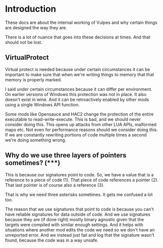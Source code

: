 # Introduction
These docs are about the internal working of Vulpes and why certain things
are designed the way they are.

There is a lot of nuance that goes into these decisions at times. And that
should not be lost.

## VirtualProtect
Virtual protect is needed because under certain circumstances it can be
important to make sure that when we're writing things to memory that that
memory is properly marked.

I said under certain circumstances because it can differ per environment.
On earlier versions of Windows this protection was not in place. It also
doesn't exist in wine. And it can be retroactively enabled by other mods
using a single Windows API function.

Some mods like Opensauce and HAC2 change the protection of the entire
executable to read-write-execute. This is bad, and we should never consider
doing this. This opens up attacks from other LUA APIs, malformed maps etc.
Not even for performance reasons should we consider doing this. If we are
constantly rewriting portions of code multiple times a second we're doing
something wrong.

## Why do we use three layers of pointers sometimes? (\*\*\*)

This is because our signatures point to code. So, we have a value that is
a reference to a piece of code (1). That piece of code references a pointer (2).
That last pointer is of course also a reference (3).

That is why we need three asterisks sometimes. It gets me confused a lot too.

The reason that we use signatures that point to code is because you can't have
reliable signatures for data outside of code. And we use signatures because
they are (if done right) mostly binary agnostic given that the targets were
compiled with similar enough settings. And it helps with situations
where another mod edits the code we need so we don't have an unreported error.
And we instead just fail and log that the signature wasn't found, because the
code was in a way unsafe.
